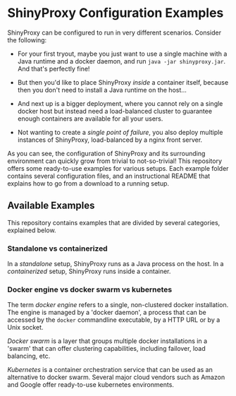 # ShinyProxy Configuration Examples

ShinyProxy can be configured to run in very different scenarios. Consider the following:

* For your first tryout, maybe you just want to use a single machine with a Java runtime and a docker daemon, and run `java -jar shinyproxy.jar`. And that's perfectly fine!

* But then you'd like to place ShinyProxy *inside* a container itself, because then you don't need to install a Java runtime on the host...

* And next up is a bigger deployment, where you cannot rely on a single docker host but instead need a load-balanced cluster to guarantee enough containers are available for all your users.

* Not wanting to create a _single point of failure_, you also deploy multiple instances of ShinyProxy, load-balanced by a nginx front server.

As you can see, the configuration of ShinyProxy and its surrounding environment can quickly grow from trivial to not-so-trivial!
This repository offers some ready-to-use examples for various setups. Each example folder contains several configuration files, and an instructional README that explains how to go from a download to a running setup.

## Available Examples

This repository contains examples that are divided by several categories, explained below.

### Standalone vs containerized

In a *standalone* setup, ShinyProxy runs as a Java process on the host. In a *containerized* setup, ShinyProxy runs inside a container.

### Docker engine vs docker swarm vs kubernetes

The term *docker engine* refers to a single, non-clustered docker installation. The engine is managed by a 'docker daemon', a process that can be accessed by the `docker` commandline executable, by a HTTP URL or by a Unix socket.

*Docker swarm* is a layer that groups multiple docker installations in a 'swarm' that can offer clustering capabilities, including failover, load balancing, etc.

*Kubernetes* is a container orchestration service that can be used as an alternative to docker swarm. Several major cloud vendors such as Amazon and Google offer ready-to-use kubernetes environments.